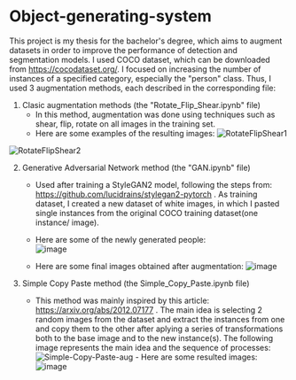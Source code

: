 # Object-generating-system

  This project is my thesis for the bachelor's degree, which aims to augment datasets in order to improve the performance of detection and segmentation models. 
  I used COCO dataset, which can be downloaded from https://cocodataset.org/. I focused on increasing the number of instances of a specified category, especially the "person" class. Thus, I used 3 augmentation methods, each described in the corresponding file: 
  
  1) Clasic augmentation methods (the "Rotate_Flip_Shear.ipynb" file)   
     - In this method, augmentation was done using techniques such as shear, flip, rotate on all images in the training set.
     - Here are some examples of the resulting images:
![RotateFlipShear1](https://github.com/RalucaVidrasc/Object-generating-system/assets/105721568/83588049-43bf-4601-a3be-782cb74c4aee)

![RotateFlipShear2](https://github.com/RalucaVidrasc/Object-generating-system/assets/105721568/f604c0f0-10f8-42b2-9b4e-6cbfef8eef1c)

  2) Generative Adversarial Network method (the "GAN.ipynb" file)
     - Used after training a StyleGAN2 model, following the steps from: https://github.com/lucidrains/stylegan2-pytorch . As training dataset, I created a new dataset of white images, in which I pasted single instances from the original COCO training dataset(one instance/ image).
     - Here are some of the newly generated people:   
![image](https://github.com/RalucaVidrasc/Object-generating-system/assets/105721568/ce6bf60d-11d0-495f-8fe5-7ffafe867fea)

     - Here are some final images obtained after augmentation: 
![image](https://github.com/RalucaVidrasc/Object-generating-system/assets/105721568/37bb6864-db75-4d6a-a6d5-5f04a320a9bd)

  3) Simple Copy Paste method (the Simple_Copy_Paste.ipynb file)
     - This method was mainly inspired by this article: https://arxiv.org/abs/2012.07177 . The main idea is selecting 2 random images from the dataset and extract the instances from one and copy them to the other after aplying a series of transformations both to the base image and to the new instance(s). The following image represents the main idea and the sequence of processes:
![Simple-Copy-Paste-aug](https://github.com/RalucaVidrasc/Object-generating-system/assets/105721568/f0c81e26-03a8-4bde-b017-440692dd1703)
    - Here are some resulted images: 
![image](https://github.com/RalucaVidrasc/Object-generating-system/assets/105721568/51ce5ccb-1600-4156-9ad7-359ea6567f1d)
